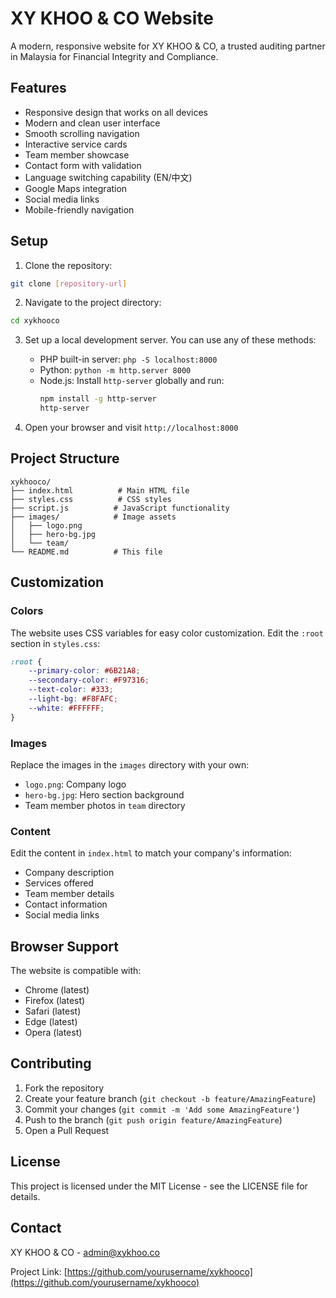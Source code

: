 # XY KHOO & CO Website

A modern, responsive website for XY KHOO & CO, a trusted auditing partner in Malaysia for Financial Integrity and Compliance.

## Features

- Responsive design that works on all devices
- Modern and clean user interface
- Smooth scrolling navigation
- Interactive service cards
- Team member showcase
- Contact form with validation
- Language switching capability (EN/中文)
- Google Maps integration
- Social media links
- Mobile-friendly navigation

## Setup

1. Clone the repository:
```bash
git clone [repository-url]
```

2. Navigate to the project directory:
```bash
cd xykhooco
```

3. Set up a local development server. You can use any of these methods:
   - PHP built-in server: `php -S localhost:8000`
   - Python: `python -m http.server 8000`
   - Node.js: Install `http-server` globally and run:
     ```bash
     npm install -g http-server
     http-server
     ```

4. Open your browser and visit `http://localhost:8000`

## Project Structure

```
xykhooco/
├── index.html          # Main HTML file
├── styles.css          # CSS styles
├── script.js          # JavaScript functionality
├── images/            # Image assets
│   ├── logo.png
│   ├── hero-bg.jpg
│   └── team/
└── README.md          # This file
```

## Customization

### Colors
The website uses CSS variables for easy color customization. Edit the `:root` section in `styles.css`:

```css
:root {
    --primary-color: #6B21A8;
    --secondary-color: #F97316;
    --text-color: #333;
    --light-bg: #F8FAFC;
    --white: #FFFFFF;
}
```

### Images
Replace the images in the `images` directory with your own:
- `logo.png`: Company logo
- `hero-bg.jpg`: Hero section background
- Team member photos in `team` directory

### Content
Edit the content in `index.html` to match your company's information:
- Company description
- Services offered
- Team member details
- Contact information
- Social media links

## Browser Support

The website is compatible with:
- Chrome (latest)
- Firefox (latest)
- Safari (latest)
- Edge (latest)
- Opera (latest)

## Contributing

1. Fork the repository
2. Create your feature branch (`git checkout -b feature/AmazingFeature`)
3. Commit your changes (`git commit -m 'Add some AmazingFeature'`)
4. Push to the branch (`git push origin feature/AmazingFeature`)
5. Open a Pull Request

## License

This project is licensed under the MIT License - see the LICENSE file for details.

## Contact

XY KHOO & CO - [admin@xykhoo.co](mailto:admin@xykhoo.co)

Project Link: [https://github.com/yourusername/xykhooco](https://github.com/yourusername/xykhooco)